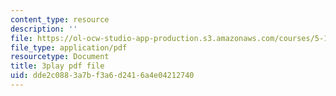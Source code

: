```yaml
---
content_type: resource
description: ''
file: https://ol-ocw-studio-app-production.s3.amazonaws.com/courses/5-111-principles-of-chemical-science-fall-2008/dde2c0883a7bf3a6d2416a4e04212740_Ey25vULQ6YM.pdf
file_type: application/pdf
resourcetype: Document
title: 3play pdf file
uid: dde2c088-3a7b-f3a6-d241-6a4e04212740
---
```

